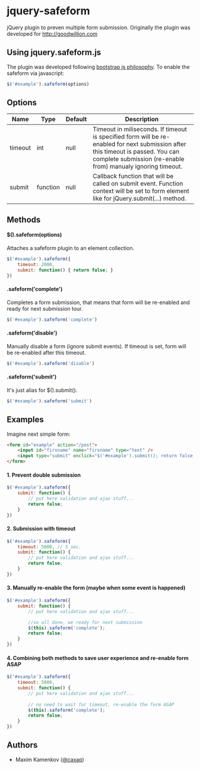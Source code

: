 jquery-safeform
===============

jQuery plugin to preven multiple form submission. Originally the plugin was developed for http://goodwillion.com

Using jquery.safeform.js
----------------------------
The plugin was developed following [bootstrap js philosophy](https://github.com/twitter/bootstrap/blob/master/js/README.md).
To enable the safeform via javascript:
```javascript
$('#example').safeform(options)
```

Options
-----------

|Name|Type|Default|Description|
|----|----|-------|-----------|
|timeout|int|null|Timeout in miliseconds. If timeout is specified form will be re-enabled for next submission after this timeout is passed. You can complete submission (re-enable from) manualy ignoring timeout.|
|submit|function|null|Callback function that will be called on submit event. Function context will be set to form element like for jQuery.submit(...) method.|


Methods
-----------

#### $().safeform(options)

Attaches a safeform plugin to an element collection.
```javascript
$('#example').safeform({
    timeout: 2000,
    submit: function() { return false; }
})
```
#### .safeform('complete')

Completes a form submission, that means that form will be re-enabled and ready for next submission tour. 
```javascript
$('#example').safeform('complete')
```
#### .safeform('disable')

Manually disable a form (ignore submit events). If timeout is set, form will be re-enabled after this timeout. 
```javascript
$('#example').safeform('disable')
```
#### .safeform('submit')

It's just alias for $().submit().
```javascript
$('#example').safeform('submit')
```

Examples
------------

Imagine next simple form:
```html
<form id="example" action="/post">
    <input id="firsname" name="firsname" type="text" />
    <input type="submit" onclick="$('#example').submit(); return false;"/>
</form>
```

#### 1. Prevent double submission
```javascript
$('#example').safeform({
    submit: function() {
        // put here validation and ajax stuff...
        return false;
    }
})
```
#### 2. Submission with timeout
```javascript
$('#example').safeform({
    timeout: 5000, // 5 sec.
    submit: function() {
        // put here validation and ajax stuff...
        return false;
    }
})
```
#### 3. Manually re-enable the form (maybe when some event is happened)
```javascript
$('#example').safeform({
    submit: function() {
        // put here validation and ajax stuff...

        //so all done, we ready for next submission
        $(this).safeform('complete');
        return false;
    }
})
```
#### 4. Combining both methods to save user experience and re-enable form ASAP
```javascript
$('#example').safeform({
    timeout: 5000,
    submit: function() {
        // put here validation and ajax stuff...
            
        // no need to wait for timeout, re-enable the form ASAP
        $(this).safeform('complete');
        return false;
    }
})
```

Authors
-------
 
 - Maxim Kamenkov ([@caxap](https://twitter.com/caxap))
